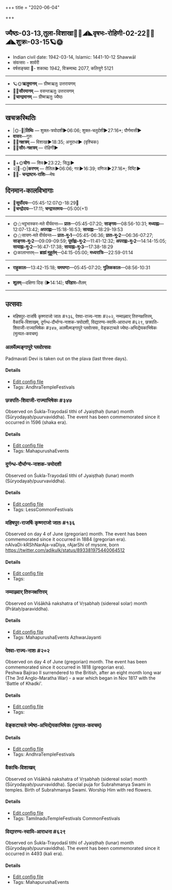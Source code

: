 +++
title = "2020-06-04"

+++
## ज्यैष्ठः-03-13,तुला-विशाखा🌛🌌◢◣वृषभः-रोहिणी-02-22🌌🌞◢◣शुक्रः-03-15🪐🌞
- Indian civil date: 1942-03-14, Islamic: 1441-10-12 Shawwāl
- संवत्सरः - शार्वरी
- वर्षसङ्ख्या 🌛- शकाब्दः 1942, विक्रमाब्दः 2077, कलियुगे 5121
___________________
- 🪐🌞**ऋतुमानम्** — ग्रीष्मऋतुः उत्तरायणम्
- 🌌🌞**सौरमानम्** — वसन्तऋतुः उत्तरायणम्
- 🌛**चान्द्रमानम्** — ग्रीष्मऋतुः ज्यैष्ठः
___________________


## खचक्रस्थितिः
- |🌞-🌛|**तिथिः** — शुक्ल-त्रयोदशी►06:06; शुक्ल-चतुर्दशी►27:16*; पौर्णमासी►  
- **वासरः**—गुरुः  
- 🌌🌛**नक्षत्रम्** — विशाखा►18:35; अनूराधा► (वृश्चिकः)  
- 🌌🌞**सौर-नक्षत्रम्** — रोहिणी►  
___________________
- 🌛+🌞**योगः** — शिवः►23:22; सिद्धः►  
- २|🌛-🌞|**करणम्** — तैतिलः►06:06; गरः►16:39; वणिजः►27:16*; विष्टिः►  
- 🌌🌛- **चन्द्राष्टम-राशिः**—मेषः  


## दिनमान-कालविभागाः
- 🌅**सूर्योदयः**—05:45-12:07🌞️-18:29🌇  
- 🌛**चन्द्रोदयः**—17:11; **चन्द्रास्तमयः**—05:00(+1)  
___________________
- 🌞⚝भट्टभास्कर-मते वीर्यवन्तः— **प्रातः**—05:45-07:20; **साङ्गवः**—08:56-10:31; **मध्याह्नः**—12:07-13:42; **अपराह्णः**—15:18-16:53; **सायाह्नः**—18:29-19:53  
- 🌞⚝सायण-मते वीर्यवन्तः— **प्रातः-मु॰1**—05:45-06:36; **प्रातः-मु॰2**—06:36-07:27; **साङ्गवः-मु॰2**—09:09-09:59; **पूर्वाह्णः-मु॰2**—11:41-12:32; **अपराह्णः-मु॰2**—14:14-15:05; **सायाह्नः-मु॰2**—16:47-17:38; **सायाह्नः-मु॰3**—17:38-18:29  
- 🌞कालान्तरम्— **ब्राह्मं मुहूर्तम्**—04:15-05:00; **मध्यरात्रिः**—22:59-01:14  
___________________
- **राहुकालः**—13:42-15:18; **यमघण्टः**—05:45-07:20; **गुलिककालः**—08:56-10:31  
___________________
- **शूलम्**—दक्षिणा दिक् (►14:14); **परिहारः**–तैलम्  
___________________

## उत्सवाः
- महिषपुर-राजर्षिः कृष्णराजो जातः #१३६, पेश्वा-राज्य-नाशः #२०२, नम्माऴ्वार् तिरुनक्षत्तिरम्, वैकाचि-विशाखम्, दुर्गन्ध-दौर्भाग्य-नाशक-त्रयोदशी, विद्यारण्य-स्वामि-आराधना #६२९, छत्रपति-शिवाजी-राज्याभिषेकः #३४७, अलर्मेल्मङ्गापुरे प्लवोत्सवः, वेङ्कटाचले ज्येष्ठ-अभिद्येयकाभिषेकः (मुत्यल-कवचम्)
### अलर्मेल्मङ्गापुरे प्लवोत्सवः

Padmavati Devi is taken out on the plava (last three days).

#### Details
- [Edit config file](https://github.com/jyotisham/adyatithi/tree/master/temples/Andhra/relative_event/alarmElmaGgApurE%20plavOtsava-samApanam/offset__-1/alarmElmaGgApurE%20plavOtsavaH~4.toml)
- Tags: AndhraTempleFestivals


### छत्रपति-शिवाजी-राज्याभिषेकः #३४७

Observed on Śukla-Trayodaśī tithi of Jyaiṣṭhaḥ (lunar) month (Sūryodayaḥ/puurvaviddha). The event has been commemorated since it occurred in 1596 (shaka era).  


#### Details
- [Edit config file](https://github.com/jyotisham/adyatithi/tree/master/mahApuruSha/xatra/lunar_month/tithi/03/13/chatrapati~zivAjI~rAjyAbhiSEkaH.toml)
- Tags: MahapurushaEvents


### दुर्गन्ध-दौर्भाग्य-नाशक-त्रयोदशी

Observed on Śukla-Trayodaśī tithi of Jyaiṣṭhaḥ (lunar) month (Sūryodayaḥ/puurvaviddha). 

#### Details
- [Edit config file](https://github.com/jyotisham/adyatithi/tree/master/general/lunar_month/tithi/03/13/durgandha-daurbhAgya-nAzaka-trayOdazI.toml)
- Tags: LessCommonFestivals


### महिषपुर-राजर्षिः कृष्णराजो जातः #१३६

Observed on day 4 of June (gregorian) month. The event has been commemorated since it occurred in 1884 (gregorian era).  
nAlvaDi-kRShNarAja-vaDiya, rAjarShi of mysore, born https://twitter.com/adikulk/status/893381975440064512

#### Details
- [Edit config file](https://github.com/jyotisham/adyatithi/tree/master/mahApuruSha/xatra-later/gregorian/day/06/04/mahiShapura-rAjarSiH_kRSNarAjo_jAtaH.toml)
- Tags: 


### नम्माऴ्वार् तिरुनक्षत्तिरम्

Observed on Viśākhā nakshatra of Vṛṣabhaḥ (sidereal solar) month (Prātaḥ/paraviddha). 

#### Details
- [Edit config file](https://github.com/jyotisham/adyatithi/tree/master/mahApuruSha/ALvAr/sidereal_solar_month/nakshatra/02/16/nammAzhvAr%20tirunakSattiram.toml)
- Tags: MahapurushaEvents AzhwarJayanti


### पेश्वा-राज्य-नाशः #२०२

Observed on day 4 of June (gregorian) month. The event has been commemorated since it occurred in 1818 (gregorian era).  
Peshwa Bajirao II surrendered to the British, after an eight month long war (The 3rd Anglo-Maratha War) - a war which began in Nov 1817 with the 'Battle of Khadki'.

#### Details
- [Edit config file](https://github.com/jyotisham/adyatithi/tree/master/mahApuruSha/xatra-later/gregorian/day/06/04/peshvA-rAjya-nAshaH.toml)
- Tags: 


### वेङ्कटाचले ज्येष्ठ-अभिद्येयकाभिषेकः (मुत्यल-कवचम्)



#### Details
- [Edit config file](https://github.com/jyotisham/adyatithi/tree/master/temples/venkaTAchala/relative_event/vEGkaTAcalE%20jyESTha-abhidyEyakAbhiSEkaH%20%28svarNa-kavacam%29/offset__-1/vEGkaTAcalE%20jyESTha-abhidyEyakAbhiSEkaH%20%28mutyala-kavacam%29.toml)
- Tags: AndhraTempleFestivals


### वैकाचि-विशाखम्

Observed on Viśākhā nakshatra of Vṛṣabhaḥ (sidereal solar) month (Sūryodayaḥ/puurvaviddha). Special puja for Subrahmanya Swami in temples. Birth of Subrahmanya Swami. Worship Him with red flowers.

#### Details
- [Edit config file](https://github.com/jyotisham/adyatithi/tree/master/temples/Tamil/sidereal_solar_month/nakshatra/02/16/vaikAci~vizAkham.toml)
- Tags: TamilnaduTempleFestivals CommonFestivals


### विद्यारण्य-स्वामि-आराधना #६२९

Observed on Śukla-Trayodaśī tithi of Jyaiṣṭhaḥ (lunar) month (Sūryodayaḥ/puurvaviddha). The event has been commemorated since it occurred in 4493 (kali era).  


#### Details
- [Edit config file](https://github.com/jyotisham/adyatithi/tree/master/mahApuruSha/kAnchI-maTha/lunar_month/tithi/03/13/vidyAraNya~svAmI~ArAdhanA.toml)
- Tags: MahapurushaEvents


